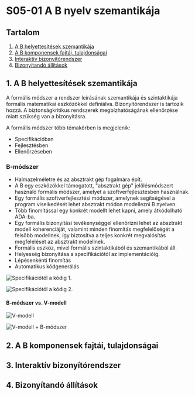 S05-01 A B nyelv szemantikája
=======================================
Tartalom
---------------------------------------
1. [A B helyettesítések szemantikája](#chapter01)
2. [A B komponensek fajtái, tulajdonságai](#chapter02)
3. [Interaktív bizonyítórendszer](#chapter03)
4. [Bizonyítandó állítások](#chapter04)

## 1. A B helyettesítések szemantikája <a name="chapter01"></a>

A formális módszer a rendszer leírásának szemantikája és szintaktikája formális matematikai eszközökkel definiálva. Bizonyítórendszer is tartozik hozzá. A biztonságkritikus rendszerek megbízhatóságának ellenőrzése miatt szükség van a bizonyításra.  

A formális módszer több témakörben is megjelenik:
  * Specifikációban
  * Fejlesztésben
  * Ellenőrzéseben

### B-módszer
* Halmazelméletre és az absztrakt gép fogalmára épít.
* A B egy eszközökkel támogatott, "absztrakt gép" jelölésmódszert használó formális módszer, amelyet a szoftverfejlesztésben használnak.
* Egy formális szoftverfejlesztési módszer, amelynek segítségével a program viselkedését lehet absztrakt módon modellezni B nyelven.
* Több finomítással egy konkrét modellt lehet kapni, amely átkódolható ADA-ba.
* Egy formális bizonyítási tevékenységgel ellenőrizni lehet az absztrakt modell koherenciáját, valamint minden finomítás megfelelőségét a felsőbb modellnek, így biztosítva a teljes konkrét megvalósítás megfelelését az absztrakt modellnek.
* Formális eszköz, mivel formális szintaktikából és szemantikából áll.
* Helyesség bizonyítása a specifikációtól az implementációig.
* Lépésenkénti finomítás
* Automatikus kódgenerálás

![Specifikációtól a kódig 1.](formalis_flow.png)

![Specifikációtól a kódig 2.](formalis_activity.png)

#### B-módszer vs. V-modell

![V-modell](v_modell.png)

![V-modell + B-módszer](v_modell_modify.png)

## 2. A B komponensek fajtái, tulajdonságai <a name="chapter02"></a>

## 3. Interaktív bizonyítórendszer <a name="chapter03"></a>

## 4. Bizonyítandó állítások <a name="chapter04"></a>
